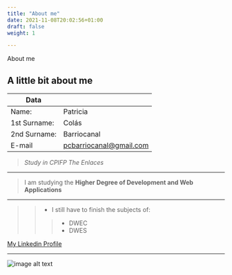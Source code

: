 ```yaml
---
title: "About me"
date: 2021-11-08T20:02:56+01:00
draft: false
weight: 1

---
```



About me
## A little bit about me


| Data ||
| ------ | ------- |
| Name: | Patricia |
| 1st Surname: | Colás |
| 2nd Surname: | Barriocanal |
| E-mail | pcbarriocanal@gmail.com |

> _Study in CPIFP The Enlaces_
---
> I am studying the **Higher Degree of Development and Web Applications**
___
> > + I still have to finish the subjects of:
  > > > - DWEC
  > > > - DWES

[My Linkedin Profile](http://www.linkedin.com/in/patricia-colás-barriocanal-426527170/http)

***

![image alt text](/favicon-32x32.png)